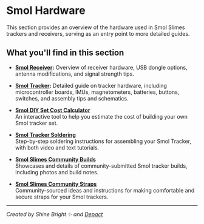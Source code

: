 # Smol Hardware

This section provides an overview of the hardware used in Smol Slimes trackers and receivers, serving as an entry point to more detailed guides.

## What you'll find in this section

- **[Smol Receiver](./smol-receiver.md):**
  Overview of receiver hardware, USB dongle options, antenna modifications, and signal strength tips.

- **[Smol Tracker](./smol-tracker.md):**
  Detailed guide on tracker hardware, including microcontroller boards, IMUs, magnetometers, batteries, buttons, switches, and assembly tips and schematics.

- **[Smol DIY Set Cost Calculator](./smol-diy-set-cost-calculator.md)**  
  An interactive tool to help you estimate the cost of building your own Smol tracker set.

- **[Smol Tracker Soldering](./smol-tracker-soldering.md)**  
  Step-by-step soldering instructions for assembling your Smol Tracker, with both video and text tutorials.

- **[Smol Slimes Community Builds](./smol-slimes-community-builds.md)**  
  Showcases and details of community-submitted Smol tracker builds, including photos and build notes.

- **[Smol Slimes Community Straps](./smol-slimes-community-straps.md)**  
  Community-sourced ideas and instructions for making comfortable and secure straps for your Smol trackers.

<hr/>

*Created by Shine Bright ✨ and [Depact](https://github.com/Depact)*
